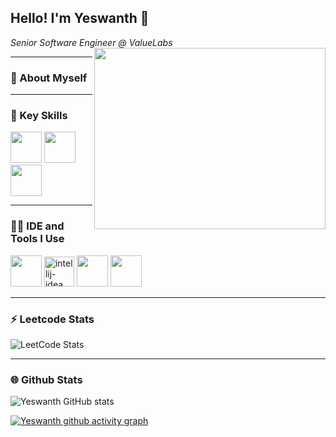 ## Hello! I'm Yeswanth 👋

*Senior Software Engineer @ ValueLabs*
<img align="right" width="370" height="290" src="https://i.pinimg.com/originals/47/f0/34/47f0342cec72b800463bf003eac1257e.gif">

---
### 👨 About Myself

---
### 🚀 Key Skills
 <img height="50" width="50" src="https://img.icons8.com/color/48/000000/java-coffee-cup-logo.png" /> <img height="50" width="50" src="https://img.icons8.com/color/48/000000/spring-logo.png"/> <img height="50" width="50" src="https://img.icons8.com/color/48/000000/mysql-logo.png"/> 
 
---
### 👨‍💻 IDE and Tools I Use
 <img height="50" src="https://img.icons8.com/officel/480/null/java-eclipse.png"/> <img width="48" height="48" src="https://img.icons8.com/color/48/intellij-idea.png" alt="intellij-idea"/> <img height="50" width="50" src="https://img.icons8.com/color/48/000000/visual-studio-code-2019.png"/> <img height="50" width="50" src="https://img.icons8.com/color/50/000000/git.png"/>

---
### ⚡ Leetcode Stats
![LeetCode Stats](https://leetcard.jacoblin.cool/yeswanth1632001?theme=dark&font=Noto%20Sans%20Armenian&ext=heatmap)

---
### 🌐 Github Stats
![Yeswanth GitHub stats](https://github-readme-stats.vercel.app/api?username=Yeswanth2001&theme=dark&show_icons=true&&hide=issues,contribs)

[![Yeswanth github activity graph](https://github-readme-activity-graph.vercel.app/graph?username=Yeswanth2001&bg_color=000000&color=ffffff&line=51f565&point=ffffff&area=true&hide_border=true)](https://github.com/ashutosh00710/github-readme-activity-graph)
